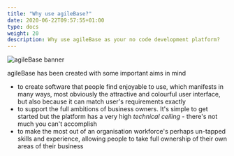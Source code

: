 ```yaml
---
title: "Why use agileBase?"
date: 2020-06-22T09:57:55+01:00
type: docs
weight: 20
description: Why use agileBase as your no code development platform?
---
```

![agileBase banner](/platform.jpg)

agileBase has been created with some important aims in mind

* to create software that people find enjoyable to use, which manifests in many ways, most obviously the attractive and colourful user interface, but also because it can match user's requirements exactly
* to support the full ambitions of business owners. It's simple to get started but the platform has a very high *technical ceiling* - there's not much you can't accomplish
* to make the most out of an organisation workforce's perhaps un-tapped skills and experience, allowing people to take full ownership of their own areas of their business